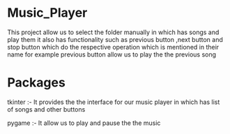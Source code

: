 # Music_Player
This project allow us to select the folder manually in which has songs and play them it also has functionality such as previous button ,next button and stop button which do the respective operation which is mentioned in their name for example previous button allow us to play the the previous song

# Packages

tkinter :- It provides the the interface for our music player in which has list of songs and other buttons

pygame :- It allow us to play and  pause the  the music 
